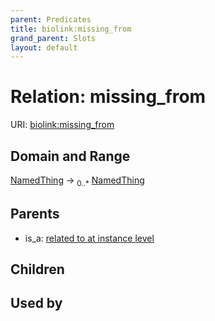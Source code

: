 ```yaml
---
parent: Predicates
title: biolink:missing_from
grand_parent: Slots
layout: default
---
```


# Relation: missing_from




URI: [biolink:missing_from](https://w3id.org/biolink/missing_from)

## Domain and Range

[NamedThing](NamedThing.md) ->  <sub>0..\*</sub> [NamedThing](NamedThing.md)

## Parents

 *  is_a: [related to at instance level](related_to_at_instance_level.md)

## Children


## Used by


